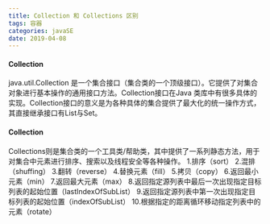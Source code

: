 ```yaml
---
title: Collection 和 Collections 区别 
tags: 容器
categories: javaSE
date: 2019-04-08
---
```


#### Collection ####

java.util.Collection 是一个集合接口（集合类的一个顶级接口）。它提供了对集合对象进行基本操作的通用接口方法。Collection接口在Java 类库中有很多具体的实现。Collection接口的意义是为各种具体的集合提供了最大化的统一操作方式，其直接继承接口有List与Set。

#### Collection ####
Collections则是集合类的一个工具类/帮助类，其中提供了一系列静态方法，用于对集合中元素进行排序、搜索以及线程安全等各种操作。
1.排序（sort）
2.混排（shuffing）
3.翻转（reverse）
4.替换元素（fill）
5.拷贝（copy）
6.返回最小元素（min）
7.返回最大元素（max）
8.返回指定源列表中最后一次出现指定目标列表的起始位置（lastIndexOfSubList）
9.返回指定源列表中第一次出现指定目标列表的起始位置（indexOfSubList）
10.根据指定的距离循环移动指定列表中的元素（rotate）